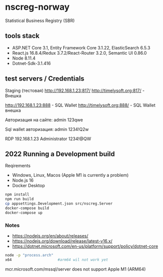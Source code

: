 # nscreg-norway

Statistical Business Registry (SBR)

## tools stack

* ASP.NET Core 3.1, Entity Framework Core 3.1.22, ElasticSearch 6.5.3
* React.js 16.8.4/Redux 3.7.2/React-Router 3.2.0, Semantic UI 0.86.0
* Node 8.11.4
* Dotnet-Sdk-3.1.416

## test servers / Credentials

Staging (тестовая) 
http://192.168.1.23:817/
http://timelysoft.org:817/ - Внешка 

http://192.168.1.23:888 - SQL Wallet
http://timelysoft.org:888/  - SQL Wallet внешка

Авторизация на сайте:
admin
123qwe

Sql wallet авторизация:
admin
1234!Q2w

RDP
192.168.1.23
Administrator
1234!@QW

## 2022 Running a Development build

Reqirements
* Windows, Linux, Macos (Apple M1 is currently a problem)
* Node.js 16
* Docker Desktop

```sh
npm install
npm run build
cp appsettings.Development.json src/nscreg.Server
docker-compose build
docker-compose up
```

### Notes
* https://nodejs.org/en/about/releases/
* https://nodejs.org/download/release/latest-v16.x/
* https://dotnet.microsoft.com/en-us/platform/support/policy/dotnet-core

```sh
node -p "process.arch"
x64                     #arm64 wil not work yet
```

mcr.microsoft.com/mssql/server does not support Apple M1 (ARM64)